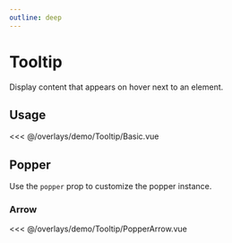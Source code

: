 ```yaml
---
outline: deep
---
```


<script setup>
import Basic from './demo/Tooltip/Basic.vue';
import PopperArrow from './demo/Tooltip/PopperArrow.vue';
</script>

# Tooltip

Display content that appears on hover next to an element.

## Usage

<DemoContainer>
<Basic/>
</DemoContainer>

<<< @/overlays/demo/Tooltip/Basic.vue

## Popper

Use the `popper` prop to customize the popper instance.

### Arrow

<DemoContainer>
<PopperArrow/>
</DemoContainer>

<<< @/overlays/demo/Tooltip/PopperArrow.vue